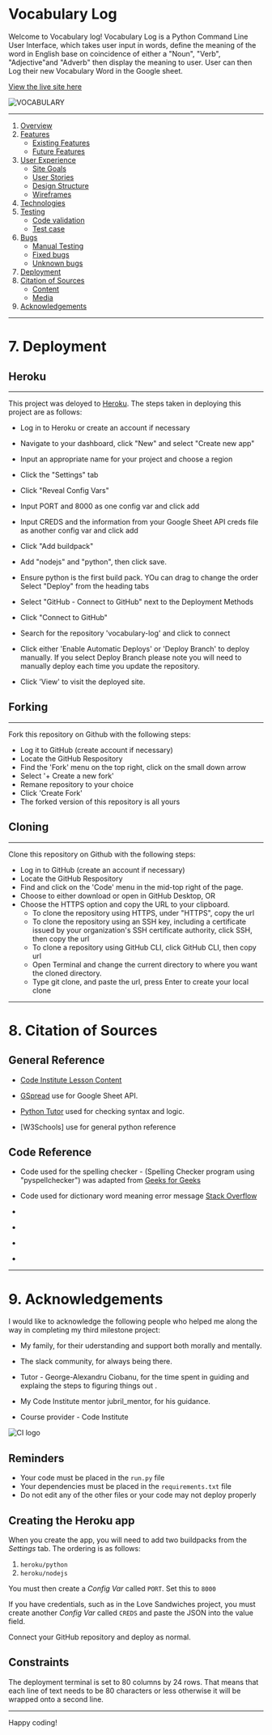 # Vocabulary Log


Welcome to Vocabulary log! Vocabulary Log is a Python Command Line User Interface, which takes user input in words, define the meaning of the word in English base on coincidence of either a "Noun", "Verb", "Adjective"and "Adverb" then display the meaning to user. User can then Log their new Vocabulary Word in the Google sheet.


[View the live site here](https://shida18719.github.io/)



![VOCABULARY](./READMEimages/imiresponsive-image.png) 


***

1. [Overview]()
2. [Features]()
   + [Existing Features]()  
   + [Future Features]() 
3. [User Experience]()
   + [Site Goals]()  
   + [User Stories]() 
   + [Design Structure]() 
   + [Wireframes]() 
4. [Technologies]() 
5. [Testing]() 
   + [Code validation]()
   + [Test case]()
6. [Bugs]()
   + [Manual Testing]()
   + [Fixed bugs]()
   + [Unknown bugs]()
7. [Deployment]() 
8. [Citation of Sources]() 
   + [Content]()
   + [Media]()
9. [Acknowledgements]() 

***


# 7. Deployment

## Heroku
***

This project was deloyed to [Heroku](https://www.heroku.com/). The steps taken in deploying this project are as follows:

+ Log in to Heroku or create an account if necessary

+ Navigate to your dashboard, click "New" and select "Create new app"

+ Input an appropriate name for your project and choose a region

+ Click the "Settings" tab

+ Click "Reveal Config Vars"

+ Input PORT and 8000 as one config var and click add

+ Input CREDS and the information from your Google Sheet API creds file as another config var and click add

+ Click "Add buildpack"

+ Add "nodejs" and "python", then click save.

+ Ensure python is the first build pack. YOu can drag to change the order
Select "Deploy" from the heading tabs

+ Select "GitHub - Connect to GitHub" next to the Deployment Methods

+ Click "Connect to GitHub"

+ Search for the repository 'vocabulary-log' and click to connect

+ Click either 'Enable Automatic Deploys' or 'Deploy Branch' to deploy manually. If you select Deploy Branch please note you will need to manually deploy each time you update the repository.

+ Click 'View' to visit the deployed site.


## Forking
***

Fork this repository on Github with the following steps:

+ Log it to GitHub (create account if necessary)
+ Locate the GitHub Respository
+ Find the 'Fork' menu on the top right, click on the small down arrow
+ Select '+ Create a new fork'
+ Remane repository to your choice
+ Click 'Create Fork'
+ The forked version of this repository is all yours


## Cloning
***

Clone this repository on Github with the following steps:

+ Log in to GitHub (create an account if necessary)
+ Locate the GitHub Respository
+ Find and click on the 'Code' menu in the mid-top right of the page.
+ Choose to either download or open in GitHub Desktop, OR
+ Choose the HTTPS option and copy the URL to your clipboard. 
  + To clone the repository using HTTPS, under "HTTPS", copy the url
  + To clone the repository using an SSH key, including a certificate issued by your organization's SSH certificate authority, click SSH, then copy the url
  + To clone a repository using GitHub CLI, click GitHub CLI, then copy url
  + Open Terminal and change the current directory to where you want the cloned directory.
  + Type git clone, and paste the url, press Enter to create your local clone


***

# 8. Citation of Sources

## General Reference

+ [Code Institute Lesson Content](https://learn.codeinstitute.net/dashboard)

+ [GSpread](https://docs.gspread.org/en/latest/user-guide.html) use for Google Sheet API.

+ [Python Tutor](https://pythontutor.com/visualize.html#mode=edit) used for checking syntax and logic.

+ [W3Schools] use for general python reference


## Code Reference

+ Code used for the spelling checker - (Spelling Checker program using "pyspellchecker") was adapted from [Geeks for Geeks ](https://www.geeksforgeeks.org/spelling-checker-in-python/?ref=gcse)

+ Code used for dictionary word meaning error message [Stack Overflow](https://stackoverflow.com/questions/67990505/how-to-get-rid-of-python-dictionary-error-messages)

+ []()

+ []()

+ []()

+ []()





***

# 9. Acknowledgements

 I would like to acknowledge the following people who helped me along the way in completing my third milestone project:

  + My family, for their uderstanding and support both morally and mentally.

  + The slack community, for always being there.

  + Tutor - George-Alexandru Ciobanu, for the time spent in guiding and explaing the steps to figuring things out .

  + My Code Institute mentor jubril_mentor, for his guidance.

  + Course provider - Code Institute

















![CI logo](https://codeinstitute.s3.amazonaws.com/fullstack/ci_logo_small.png)


## Reminders

* Your code must be placed in the `run.py` file
* Your dependencies must be placed in the `requirements.txt` file
* Do not edit any of the other files or your code may not deploy properly

## Creating the Heroku app

When you create the app, you will need to add two buildpacks from the _Settings_ tab. The ordering is as follows:

1. `heroku/python`
2. `heroku/nodejs`

You must then create a _Config Var_ called `PORT`. Set this to `8000`

If you have credentials, such as in the Love Sandwiches project, you must create another _Config Var_ called `CREDS` and paste the JSON into the value field.

Connect your GitHub repository and deploy as normal.

## Constraints

The deployment terminal is set to 80 columns by 24 rows. That means that each line of text needs to be 80 characters or less otherwise it will be wrapped onto a second line.

-----
Happy coding!